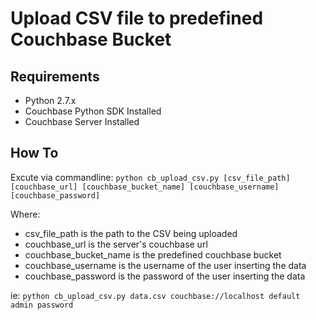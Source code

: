 # Upload CSV file to predefined Couchbase Bucket

## Requirements

* Python 2.7.x
* Couchbase Python SDK Installed
* Couchbase Server Installed

## How To

Excute via commandline: `python cb_upload_csv.py [csv_file_path] [couchbase_url] [couchbase_bucket_name] [couchbase_username] [couchbase_password]`

Where:
* csv_file_path is the path to the CSV being uploaded
* couchbase_url is the server's couchbase url
* couchbase_bucket_name is the predefined couchbase bucket
* couchbase_username is the username of the user inserting the data
* couchbase_password is the password of the user inserting the data

ie: `python cb_upload_csv.py data.csv couchbase://localhost default admin password`
